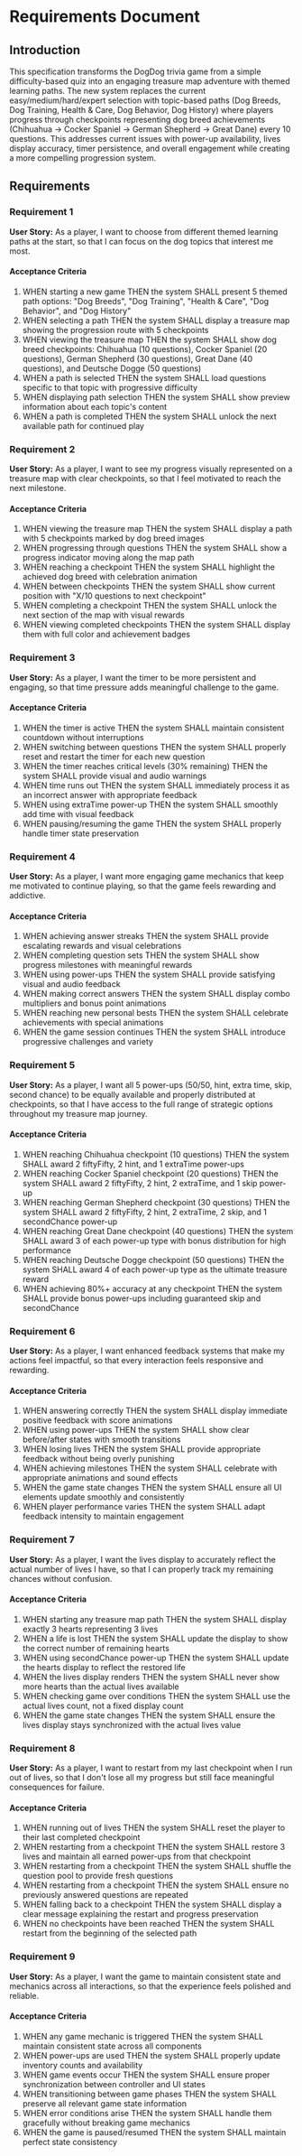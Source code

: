# Requirements Document

## Introduction

This specification transforms the DogDog trivia game from a simple difficulty-based quiz into an engaging treasure map adventure with themed learning paths. The new system replaces the current easy/medium/hard/expert selection with topic-based paths (Dog Breeds, Dog Training, Health & Care, Dog Behavior, Dog History) where players progress through checkpoints representing dog breed achievements (Chihuahua → Cocker Spaniel → German Shepherd → Great Dane) every 10 questions. This addresses current issues with power-up availability, lives display accuracy, timer persistence, and overall engagement while creating a more compelling progression system.

## Requirements

### Requirement 1

**User Story:** As a player, I want to choose from different themed learning paths at the start, so that I can focus on the dog topics that interest me most.

#### Acceptance Criteria

1. WHEN starting a new game THEN the system SHALL present 5 themed path options: "Dog Breeds", "Dog Training", "Health & Care", "Dog Behavior", and "Dog History"
2. WHEN selecting a path THEN the system SHALL display a treasure map showing the progression route with 5 checkpoints
3. WHEN viewing the treasure map THEN the system SHALL show dog breed checkpoints: Chihuahua (10 questions), Cocker Spaniel (20 questions), German Shepherd (30 questions), Great Dane (40 questions), and Deutsche Dogge (50 questions)
4. WHEN a path is selected THEN the system SHALL load questions specific to that topic with progressive difficulty
5. WHEN displaying path selection THEN the system SHALL show preview information about each topic's content
6. WHEN a path is completed THEN the system SHALL unlock the next available path for continued play

### Requirement 2

**User Story:** As a player, I want to see my progress visually represented on a treasure map with clear checkpoints, so that I feel motivated to reach the next milestone.

#### Acceptance Criteria

1. WHEN viewing the treasure map THEN the system SHALL display a path with 5 checkpoints marked by dog breed images
2. WHEN progressing through questions THEN the system SHALL show a progress indicator moving along the map path
3. WHEN reaching a checkpoint THEN the system SHALL highlight the achieved dog breed with celebration animation
4. WHEN between checkpoints THEN the system SHALL show current position with "X/10 questions to next checkpoint"
5. WHEN completing a checkpoint THEN the system SHALL unlock the next section of the map with visual rewards
6. WHEN viewing completed checkpoints THEN the system SHALL display them with full color and achievement badges

### Requirement 3

**User Story:** As a player, I want the timer to be more persistent and engaging, so that time pressure adds meaningful challenge to the game.

#### Acceptance Criteria

1. WHEN the timer is active THEN the system SHALL maintain consistent countdown without interruptions
2. WHEN switching between questions THEN the system SHALL properly reset and restart the timer for each new question
3. WHEN the timer reaches critical levels (30% remaining) THEN the system SHALL provide visual and audio warnings
4. WHEN time runs out THEN the system SHALL immediately process it as an incorrect answer with appropriate feedback
5. WHEN using extraTime power-up THEN the system SHALL smoothly add time with visual feedback
6. WHEN pausing/resuming the game THEN the system SHALL properly handle timer state preservation

### Requirement 4

**User Story:** As a player, I want more engaging game mechanics that keep me motivated to continue playing, so that the game feels rewarding and addictive.

#### Acceptance Criteria

1. WHEN achieving answer streaks THEN the system SHALL provide escalating rewards and visual celebrations
2. WHEN completing question sets THEN the system SHALL show progress milestones with meaningful rewards
3. WHEN using power-ups THEN the system SHALL provide satisfying visual and audio feedback
4. WHEN making correct answers THEN the system SHALL display combo multipliers and bonus point animations
5. WHEN reaching new personal bests THEN the system SHALL celebrate achievements with special animations
6. WHEN the game session continues THEN the system SHALL introduce progressive challenges and variety

### Requirement 5

**User Story:** As a player, I want all 5 power-ups (50/50, hint, extra time, skip, second chance) to be equally available and properly distributed at checkpoints, so that I have access to the full range of strategic options throughout my treasure map journey.

#### Acceptance Criteria

1. WHEN reaching Chihuahua checkpoint (10 questions) THEN the system SHALL award 2 fiftyFifty, 2 hint, and 1 extraTime power-ups
2. WHEN reaching Cocker Spaniel checkpoint (20 questions) THEN the system SHALL award 2 fiftyFifty, 2 hint, 2 extraTime, and 1 skip power-up
3. WHEN reaching German Shepherd checkpoint (30 questions) THEN the system SHALL award 2 fiftyFifty, 2 hint, 2 extraTime, 2 skip, and 1 secondChance power-up
4. WHEN reaching Great Dane checkpoint (40 questions) THEN the system SHALL award 3 of each power-up type with bonus distribution for high performance
5. WHEN reaching Deutsche Dogge checkpoint (50 questions) THEN the system SHALL award 4 of each power-up type as the ultimate treasure reward
6. WHEN achieving 80%+ accuracy at any checkpoint THEN the system SHALL provide bonus power-ups including guaranteed skip and secondChance

### Requirement 6

**User Story:** As a player, I want enhanced feedback systems that make my actions feel impactful, so that every interaction feels responsive and rewarding.

#### Acceptance Criteria

1. WHEN answering correctly THEN the system SHALL display immediate positive feedback with score animations
2. WHEN using power-ups THEN the system SHALL show clear before/after states with smooth transitions
3. WHEN losing lives THEN the system SHALL provide appropriate feedback without being overly punishing
4. WHEN achieving milestones THEN the system SHALL celebrate with appropriate animations and sound effects
5. WHEN the game state changes THEN the system SHALL ensure all UI elements update smoothly and consistently
6. WHEN player performance varies THEN the system SHALL adapt feedback intensity to maintain engagement

### Requirement 7

**User Story:** As a player, I want the lives display to accurately reflect the actual number of lives I have, so that I can properly track my remaining chances without confusion.

#### Acceptance Criteria

1. WHEN starting any treasure map path THEN the system SHALL display exactly 3 hearts representing 3 lives
2. WHEN a life is lost THEN the system SHALL update the display to show the correct number of remaining hearts
3. WHEN using secondChance power-up THEN the system SHALL update the hearts display to reflect the restored life
4. WHEN the lives display renders THEN the system SHALL never show more hearts than the actual lives available
5. WHEN checking game over conditions THEN the system SHALL use the actual lives count, not a fixed display count
6. WHEN the game state changes THEN the system SHALL ensure the lives display stays synchronized with the actual lives value

### Requirement 8

**User Story:** As a player, I want to restart from my last checkpoint when I run out of lives, so that I don't lose all my progress but still face meaningful consequences for failure.

#### Acceptance Criteria

1. WHEN running out of lives THEN the system SHALL reset the player to their last completed checkpoint
2. WHEN restarting from a checkpoint THEN the system SHALL restore 3 lives and maintain all earned power-ups from that checkpoint
3. WHEN restarting from a checkpoint THEN the system SHALL shuffle the question pool to provide fresh questions
4. WHEN restarting from a checkpoint THEN the system SHALL ensure no previously answered questions are repeated
5. WHEN falling back to a checkpoint THEN the system SHALL display a clear message explaining the restart and progress preservation
6. WHEN no checkpoints have been reached THEN the system SHALL restart from the beginning of the selected path

### Requirement 9

**User Story:** As a player, I want the game to maintain consistent state and mechanics across all interactions, so that the experience feels polished and reliable.

#### Acceptance Criteria

1. WHEN any game mechanic is triggered THEN the system SHALL maintain consistent state across all components
2. WHEN power-ups are used THEN the system SHALL properly update inventory counts and availability
3. WHEN game events occur THEN the system SHALL ensure proper synchronization between controller and UI states
4. WHEN transitioning between game phases THEN the system SHALL preserve all relevant game state information
5. WHEN error conditions arise THEN the system SHALL handle them gracefully without breaking game mechanics
6. WHEN the game is paused/resumed THEN the system SHALL maintain perfect state consistency